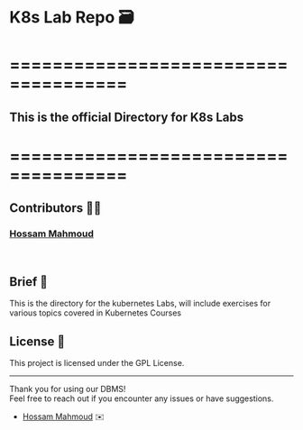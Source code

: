 # K8s Lab Repo 🗃️

=====================================
=====================================

## This is the official Directory for K8s Labs

=====================================
=====================================

## Contributors 👨‍💼
### [Hossam Mahmoud](hossam.uddin1@gmail.com)
<br>

## Brief 📃
This is the directory for the kubernetes Labs, will include exercises for various topics covered in Kubernetes Courses
<br>

## License 🪪
This project is licensed under the GPL License.


---

Thank you for using our DBMS!  
Feel free to reach out if you encounter any issues or have suggestions.
- [Hossam Mahmoud](hossam.uddin1@gmail.com) ✉️
